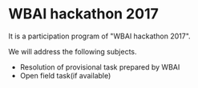 # WBAI hackathon 2017
It is a participation program of "WBAI hackathon 2017".

We will address the following subjects.
* Resolution of provisional task prepared by WBAI
* Open field task(if available)
